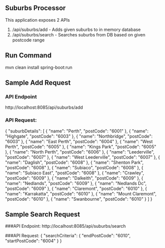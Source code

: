 ## Suburbs Processor
This application exposes 2 APIs
1. /api/suburbs/add - Adds given suburbs to in memory database
2. /api/suburbs/search - Searches suburbs from DB based on given postcode range

## Run Command
mvn clean install spring-boot:run

## Sample Add Request
### API Endpoint
http://localhost:8085/api/suburbs/add

### API Request:
{
"suburbDetails": [
{
"name": "Perth",
"postCode": "6001"
},
{
"name": "Highgate",
"postCode": "6003"
},
{
"name": "Northbridge",
"postCode": "6003"
},
{
"name": "East Perth",
"postCode": "6004"
},
{
"name": "West Perth",
"postCode": "6005"
},
{
"name": "Kings Park",
"postCode": "6005"
},
{
"name": "North Perth",
"postCode": "6006"
},
{
"name": "Leederville",
"postCode": "6007"
},
{
"name": "West Leederville",
"postCode": "6007"
},
{
"name": "Daglish",
"postCode": "6008"
},
{
"name": "Shenton Park",
"postCode": "6008"
},
{
"name": "Subiaco",
"postCode": "6008"
},
{
"name": "Subiaco East",
"postCode": "6008"
},
{
"name": "Crawley",
"postCode": "6009"
},
{
"name": "Dalkeith",
"postCode": "6009"
},
{
"name": "Nedlands",
"postCode": "6009"
},
{
"name": "Nedlands Dc",
"postCode": "6009"
},
{
"name": "Claremont",
"postCode": "6010"
},
{
"name": "Karrakatta",
"postCode": "6010"
},
{
"name": "Mount Claremont",
"postCode": "6010"
},
{
"name": "Swanbourne",
"postCode": "6010"
}
]
}

## Sample Search Request
###API Endpoint: 
http://localhost:8085/api/suburbs/search

###API Request:
{
"searchCriteria": {
"endPostCode": "6010",
"startPostCode": "6004"
}
}
